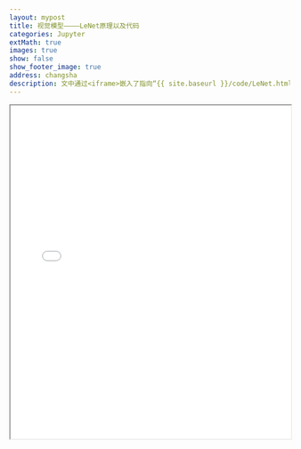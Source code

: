 ```yaml
---
layout: mypost
title: 视觉模型————LeNet原理以及代码
categories: Jupyter
extMath: true
images: true
show: false
show_footer_image: true
address: changsha
description: 文中通过<iframe>嵌入了指向“{{ site.baseurl }}/code/LeNet.html”的内容，设置宽度为100%，高度为600px。
---
```


<iframe src="{{ site.baseurl }}/code/LeNet.html" width="100%" height="600px"></iframe>
